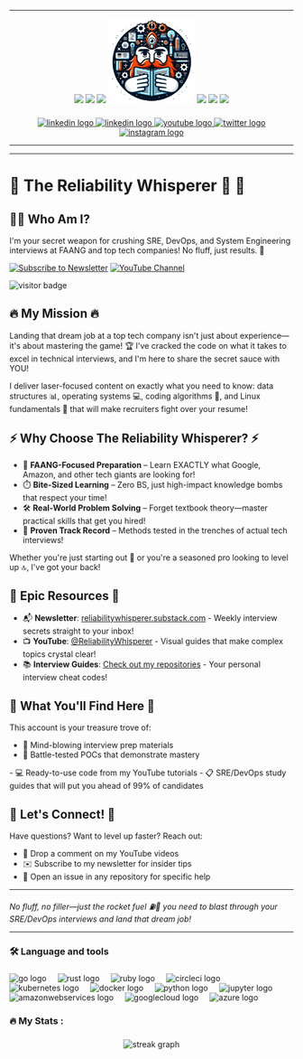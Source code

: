 
---

<div align="center">
  <img height="55" src="https://media.giphy.com/media/M9gbBd9nbDrOTu1Mqx/giphy.gif"  />
    <img height="75" src="https://media.giphy.com/media/M9gbBd9nbDrOTu1Mqx/giphy.gif"  />

  <img height="75" src="https://media.giphy.com/media/M9gbBd9nbDrOTu1Mqx/giphy.gif"  />

  <img height="150" src="./media/logo.png"  />
    <img height="75" src="https://media.giphy.com/media/M9gbBd9nbDrOTu1Mqx/giphy.gif"  />
      <img height="75" src="https://media.giphy.com/media/M9gbBd9nbDrOTu1Mqx/giphy.gif"  />

  <img height="75" src="https://media.giphy.com/media/M9gbBd9nbDrOTu1Mqx/giphy.gif"  />


</div>

###

<div align="center">
  <a href="https://reliabilitywhisperer.substack.com" target="_blank">
    <img src="https://substackcdn.com/image/fetch/f_auto,q_auto:good,fl_progressive:steep/https%3A%2F%2Fbucketeer-e05bbc84-baa3-437e-9518-adb32be77984.s3.amazonaws.com%2Fpublic%2Fimages%2F798849b7-ea95-46f3-9116-3237ceaab505_2832x1332.png" height="45" alt="linkedin logo"  />
  </a>
  
  <a href="https://www.linkedin.com/in/reliability-whisperer/" target="_blank">
    <img src="https://img.shields.io/static/v1?message=LinkedIn&logo=linkedin&label=&color=0077B5&logoColor=white&labelColor=&style=for-the-badge" height="25" alt="linkedin logo"  />
  </a>
  
  <a href="https://www.youtube.com/@ReliabilityWhisperer" target="_blank">
    <img src="https://img.shields.io/static/v1?message=Youtube&logo=youtube&label=&color=FF0000&logoColor=white&labelColor=&style=for-the-badge" height="25" alt="youtube logo"  />
  </a>
  
  <a href="https://x.com/home?lang=en" target="_blank">
    <img src="https://img.shields.io/static/v1?message=Twitter&logo=twitter&label=&color=1DA1F2&logoColor=white&labelColor=&style=for-the-badge" height="25" alt="twitter logo"  />
  </a>
  
  <a href="https://www.instagram.com/reliabilitywhisperer/" target="_blank">
    <img src="https://img.shields.io/static/v1?message=Instagram&logo=instagram&label=&color=E4405F&logoColor=white&labelColor=&style=for-the-badge" height="25" alt="instagram logo"  />
  </a>
  
</div>

---

---

# 🚨 **The Reliability Whisperer** 🚨 👋

## 👨‍💻 Who Am I?
I'm your secret weapon for crushing SRE, DevOps, and System Engineering interviews at FAANG and top tech companies! No fluff, just results. 🎯

[![Subscribe to Newsletter](https://img.shields.io/badge/Subscribe-Substack-orange)](https://reliabilitywhisperer.substack.com/)
[![YouTube Channel](https://img.shields.io/badge/YouTube-The_Reliability_Whisperer-red)](https://www.youtube.com/@ReliabilityWhisperer)

![visitor badge](https://visitor-badge.laobi.icu/badge?page_id=reliabilitywhisperer.reliabilitywhisperer&)


## 🔥 My Mission 🔥

Landing that dream job at a top tech company isn't just about experience—it's about mastering the game! 🏆 I've cracked the code on what it takes to excel in technical interviews, and I'm here to share the secret sauce with YOU!

I deliver laser-focused content on exactly what you need to know: data structures 📊, operating systems 💻, coding algorithms 🧩, and Linux fundamentals 🐧 that will make recruiters fight over your resume!

## ⚡️ Why Choose The Reliability Whisperer? ⚡️

- 🎯 **FAANG-Focused Preparation** – Learn EXACTLY what Google, Amazon, and other tech giants are looking for!
- ⏱️ **Bite-Sized Learning** – Zero BS, just high-impact knowledge bombs that respect your time!
- 🛠️ **Real-World Problem Solving** – Forget textbook theory—master practical skills that get you hired!
- 🚀 **Proven Track Record** – Methods tested in the trenches of actual tech interviews!

Whether you're just starting out 🌱 or you're a seasoned pro looking to level up 🔝, I've got your back!

## 💎 Epic Resources 💎

- 📬 **Newsletter**: [reliabilitywhisperer.substack.com](https://reliabilitywhisperer.substack.com/) - Weekly interview secrets straight to your inbox!
- 📺 **YouTube**: [@ReliabilityWhisperer](https://www.youtube.com/@ReliabilityWhisperer) - Visual guides that make complex topics crystal clear!
- 📚 **Interview Guides**: [Check out my repositories](#repositories) - Your personal interview cheat codes!

## 📂 What You'll Find Here 📂

This account is your treasure trove of:
- 🧠 Mind-blowing interview prep materials
- 🔬 Battle-tested POCs that demonstrate mastery
</p>
- 💻 Ready-to-use code from my YouTube tutorials
- 📋 SRE/DevOps study guides that will put you ahead of 99% of candidates

## 🤝 Let's Connect! 🤝

Have questions? Want to level up faster? Reach out:
- 💬 Drop a comment on my YouTube videos
- ✉️ Subscribe to my newsletter for insider tips
- 🐛 Open an issue in any repository for specific help

---

*No fluff, no filler—just the rocket fuel ⛽🚀 you need to blast through your SRE/DevOps interviews and land that dream job!*

---

### 🛠 Language and tools


###

<div align="left">
  <img src="https://cdn.jsdelivr.net/gh/devicons/devicon/icons/go/go-original-wordmark.svg" height="40" alt="go logo"  />
  <img width="12" />
  <img src="https://cdn.jsdelivr.net/gh/devicons/devicon/icons/rust/rust-original.svg" height="40" alt="rust logo"  />
  <img width="12" />
  <img src="https://cdn.jsdelivr.net/gh/devicons/devicon/icons/ruby/ruby-plain-wordmark.svg" height="40" alt="ruby logo"  />
  <img width="12" />
  <img src="https://cdn.jsdelivr.net/gh/devicons/devicon/icons/circleci/circleci-plain.svg" height="40" alt="circleci logo"  />
  <img width="12" />
  <img src="https://cdn.jsdelivr.net/gh/devicons/devicon/icons/kubernetes/kubernetes-plain.svg" height="40" alt="kubernetes logo"  />
  <img width="12" />
  <img src="https://cdn.jsdelivr.net/gh/devicons/devicon/icons/docker/docker-plain-wordmark.svg" height="40" alt="docker logo"  />
  <img width="12" />
  <img src="https://cdn.jsdelivr.net/gh/devicons/devicon/icons/python/python-original.svg" height="40" alt="python logo"  />
  <img width="12" />
  <img src="https://cdn.jsdelivr.net/gh/devicons/devicon/icons/jupyter/jupyter-original.svg" height="40" alt="jupyter logo"  />
  <img width="12" />
  <img src="https://cdn.jsdelivr.net/gh/devicons/devicon/icons/amazonwebservices/amazonwebservices-line-wordmark.svg" height="40" alt="amazonwebservices logo"  />
  <img width="12" />
  <img src="https://cdn.jsdelivr.net/gh/devicons/devicon/icons/googlecloud/googlecloud-original.svg" height="40" alt="googlecloud logo"  />
  <img width="12" />
  <img src="https://cdn.jsdelivr.net/gh/devicons/devicon/icons/azure/azure-original.svg" height="40" alt="azure logo"  />
</div>

###

<h3 align="left">🔥   My Stats :</h3>

###

<div align="center">
  <img src="https://streak-stats.demolab.com?user=reliabilitywhisperer&locale=en&mode=daily&theme=dark&hide_border=false&border_radius=5&order=3" height="220" alt="streak graph"  />
</div>

###
